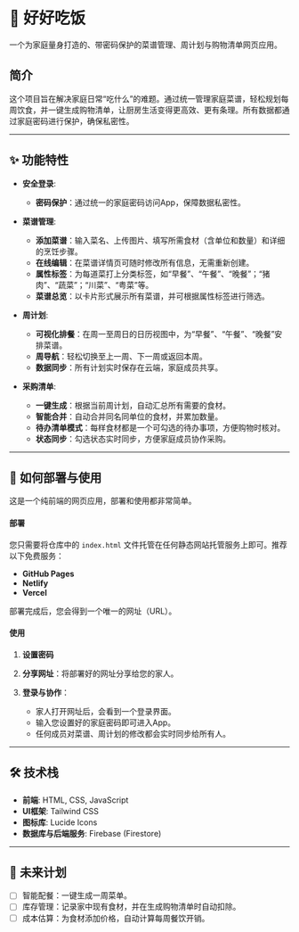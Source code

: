 # 🍳 好好吃饭

一个为家庭量身打造的、带密码保护的菜谱管理、周计划与购物清单网页应用。

## 简介

这个项目旨在解决家庭日常“吃什么”的难题。通过统一管理家庭菜谱，轻松规划每周饮食，并一键生成购物清单，让厨房生活变得更高效、更有条理。所有数据都通过家庭密码进行保护，确保私密性。

---

## ✨ 功能特性

* **安全登录**:
    * **密码保护**：通过统一的家庭密码访问App，保障数据私密性。

* **菜谱管理**:
    * **添加菜谱**：输入菜名、上传图片、填写所需食材（含单位和数量）和详细的烹饪步骤。
    * **在线编辑**：在菜谱详情页可随时修改所有信息，无需重新创建。
    * **属性标签**：为每道菜打上分类标签，如“早餐”、“午餐”、“晚餐”；“猪肉”、“蔬菜”；“川菜”、“粤菜”等。
    * **菜谱总览**：以卡片形式展示所有菜谱，并可根据属性标签进行筛选。

* **周计划**:
    * **可视化排餐**：在周一至周日的日历视图中，为“早餐”、“午餐”、“晚餐”安排菜谱。
    * **周导航**：轻松切换至上一周、下一周或返回本周。
    * **数据同步**：所有计划实时保存在云端，家庭成员共享。

* **采购清单**:
    * **一键生成**：根据当前周计划，自动汇总所有需要的食材。
    * **智能合并**：自动合并同名同单位的食材，并累加数量。
    * **待办清单模式**：每样食材都是一个可勾选的待办事项，方便购物时核对。
    * **状态同步**：勾选状态实时同步，方便家庭成员协作采购。

---

## 🚀 如何部署与使用

这是一个纯前端的网页应用，部署和使用都非常简单。

#### 部署

您只需要将仓库中的 `index.html` 文件托管在任何静态网站托管服务上即可。推荐以下免费服务：

* **GitHub Pages**
* **Netlify**
* **Vercel**

部署完成后，您会得到一个唯一的网址（URL）。

#### 使用

1.  **设置密码**

2.  **分享网址**：将部署好的网址分享给您的家人。

3.  **登录与协作**：
    * 家人打开网址后，会看到一个登录界面。
    * 输入您设置好的家庭密码即可进入App。
    * 任何成员对菜谱、周计划的修改都会实时同步给所有人。

---

## 🛠️ 技术栈

* **前端**: HTML, CSS, JavaScript
* **UI框架**: Tailwind CSS
* **图标库**: Lucide Icons
* **数据库与后端服务**: Firebase (Firestore)

---

## 🔮 未来计划

* [ ] 智能配餐：一键生成一周菜单。
* [ ] 库存管理：记录家中现有食材，并在生成购物清单时自动扣除。
* [ ] 成本估算：为食材添加价格，自动计算每周餐饮开销。
